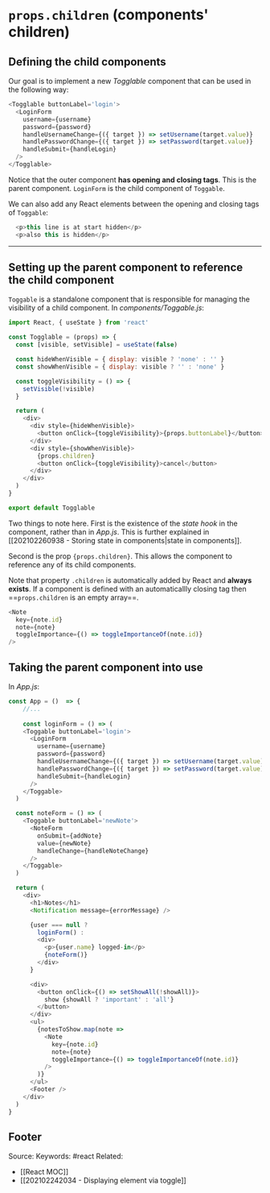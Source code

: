 # `props.children` (components' children)
## Defining the child components
Our goal is to implement a new _Togglable_ component that can be used in the following way:
```js
<Togglable buttonLabel='login'>
  <LoginForm
    username={username}
    password={password}
    handleUsernameChange={({ target }) => setUsername(target.value)}
    handlePasswordChange={({ target }) => setPassword(target.value)}
    handleSubmit={handleLogin}
  />
</Togglable>
```
Notice that the outer component **has opening and closing tags**. This is the parent component. `LoginForm` is the child component of `Toggable`. 

We can also add any React elements between the opening and closing tags of `Toggable`:
```js
  <p>this line is at start hidden</p>
  <p>also this is hidden</p>
```
---
## Setting up the parent component to reference the child component
`Toggable` is a standalone component that is responsible for managing the visibility of a child component. In *components/Toggable.js*:
```js
import React, { useState } from 'react'

const Togglable = (props) => {
  const [visible, setVisible] = useState(false)

  const hideWhenVisible = { display: visible ? 'none' : '' }
  const showWhenVisible = { display: visible ? '' : 'none' }

  const toggleVisibility = () => {
    setVisible(!visible)
  }

  return (
    <div>
      <div style={hideWhenVisible}>
        <button onClick={toggleVisibility}>{props.buttonLabel}</button>
      </div>
      <div style={showWhenVisible}>
        {props.children}
        <button onClick={toggleVisibility}>cancel</button>
      </div>
    </div>
  )
}

export default Togglable
```
Two things to note here. First is the existence of the *state hook* in the component, rather than in *App.js*. This is further explained in [[202102260938 - Storing state in components|state in components]].

Second is the prop `{props.children}`. This allows the component to reference any of its child components. 

Note that property `.children` is automatically added by React and **always exists**. If a component is defined with an automaticallly closing tag then ==`props.children` is an empty array==.
```js
<Note
  key={note.id}
  note={note}
  toggleImportance={() => toggleImportanceOf(note.id)}
/>
```
## Taking the parent component into use
In *App.js*:
```js
const App = ()  => {
	//...
	
	const loginForm = () => (
    <Toggable buttonLabel='login'>
      <LoginForm
        username={username}
        password={password}
        handleUsernameChange={({ target }) => setUsername(target.value)}
        handlePasswordChange={({ target }) => setPassword(target.value)}
        handleSubmit={handleLogin}
      />
    </Toggable>
  )

  const noteForm = () => (
    <Toggable buttonLabel='newNote'>
      <NoteForm
        onSubmit={addNote}
        value={newNote}
        handleChange={handleNoteChange}
      />
    </Toggable>
  )

  return (
    <div>
      <h1>Notes</h1>
      <Notification message={errorMessage} />

      {user === null ?
        loginForm() :
        <div>
          <p>{user.name} logged-in</p>
          {noteForm()}
        </div>
      }

      <div>
        <button onClick={() => setShowAll(!showAll)}>
          show {showAll ? 'important' : 'all'}
        </button>
      </div>
      <ul>
        {notesToShow.map(note =>
          <Note
            key={note.id}
            note={note}
            toggleImportance={() => toggleImportanceOf(note.id)}
          />
        )}
      </ul>
      <Footer />
    </div>
  )
}
```

Footer
---
Source:
Keywords: #react 
Related:
- [[React MOC]]
- [[202102242034 - Displaying element via toggle]]